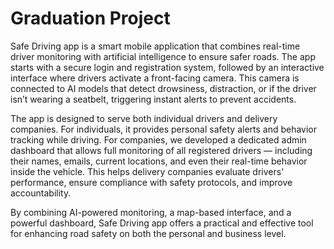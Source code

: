 # Graduation Project

Safe Driving app is a smart mobile application that combines real-time driver monitoring with artificial intelligence to ensure safer roads. The app starts with a secure login and registration system, followed by an interactive interface where drivers activate a front-facing camera. This camera is connected to AI models that detect drowsiness, distraction, or if the driver isn’t wearing a seatbelt, triggering instant alerts to prevent accidents.

The app is designed to serve both individual drivers and delivery companies. For individuals, it provides personal safety alerts and behavior tracking while driving. For companies, we developed a dedicated admin dashboard that allows full monitoring of all registered drivers — including their names, emails, current locations, and even their real-time behavior inside the vehicle. This helps delivery companies evaluate drivers' performance, ensure compliance with safety protocols, and improve accountability.

By combining AI-powered monitoring, a map-based interface, and a powerful dashboard, Safe Driving app offers a practical and effective tool for enhancing road safety on both the personal and business level.


